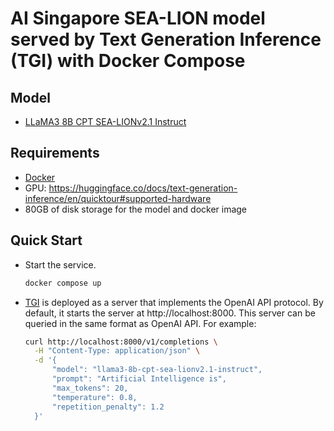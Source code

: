 # AI Singapore SEA-LION model served by Text Generation Inference (TGI) with Docker Compose

## Model
- [LLaMA3 8B CPT SEA-LIONv2.1 Instruct](https://huggingface.co/aisingapore/llama3-8b-cpt-sea-lionv2.1-instruct)

## Requirements
- [Docker](https://docs.docker.com/engine/install/)
- GPU: https://huggingface.co/docs/text-generation-inference/en/quicktour#supported-hardware
- 80GB of disk storage for the model and docker image

## Quick Start
- Start the service.
  ```bash
  docker compose up
  ```
- [TGI](https://huggingface.co/docs/text-generation-inference/) is deployed as a server that implements the OpenAI API protocol.
  By default, it starts the server at http://localhost:8000. This server can be queried in the same format as OpenAI API. For example:
  ```bash
  curl http://localhost:8000/v1/completions \
    -H "Content-Type: application/json" \
    -d '{
        "model": "llama3-8b-cpt-sea-lionv2.1-instruct",
        "prompt": "Artificial Intelligence is",
        "max_tokens": 20,
        "temperature": 0.8,
        "repetition_penalty": 1.2
    }'
  ```
